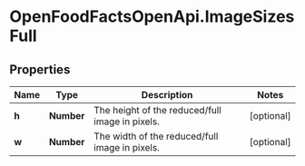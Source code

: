# OpenFoodFactsOpenApi.ImageSizesFull

## Properties

Name | Type | Description | Notes
------------ | ------------- | ------------- | -------------
**h** | **Number** | The height of the reduced/full image in pixels.  | [optional] 
**w** | **Number** | The width of the reduced/full image in pixels. | [optional] 


